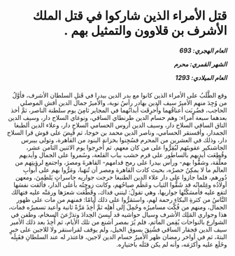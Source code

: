 <h1 dir="rtl">قتل الأمراء الذين شاركوا في قتل الملك الأشرف بن قلاوون والتمثيل بهم .</h1>

<h5 dir="rtl">العام الهجري:  693

الشهر القمري: محرم

العام الميلادي: 1293</h5>

<p dir="rtl">وقع الطَّلَبُ على الأمراء الذين كانوا مع بدر الدين بيدرا في قَتلِ السلطان الأشرف، فأوَّلُ من وُجِدَ منهم الأميرُ سيف الدين بهادر رأسُ نوبة، والأميرُ جمال الدين أقش الموصلي الحاجب، فضُرِبَت أعناقُهما وأُحرِقَت أبدانُهما في المجاير ثامِنَ يوم سلطنة الناصر، ثمَّ أخذ بعدهما سبعة أمراء: وهم حسام الدين طرنطاي الساقي، ونوغاي السلاح دار، وسيف الدين الناق الساقي السلاح دار، وسيف الدين أروس الحسامي السلاح دار، وعلاء الدين ألطبغا الجمدار، وأقسنقر الحسامي، وناصر الدين محمد بن خوجا، ثم قُبِضَ على قوش قرا السلاح دار، وذلك في العشرين من المحرم فسُجِنوا بخزانة البنود من القاهرة، وتولى بيبرس الجاشنكير عقوبتَهم ليُقِرُّوا على من كان معهم، ثم أُخرِجوا يوم الاثنين الثامن عشر، وقُطِعَت أيديهم بالساطور على قرم خشب بباب القلعة، وسُمروا على الجمال وأيديهم معلَّقة، وشقُّوا بهم- ورأس بيدرا على رمح قدامهم- القاهرةَ ومصرَ، واجتمع لرؤيتِهم من العالَم ما لا يمكِنُ حصرُه، بحيث كادت القاهرة ومصر أن تُنهَبا، ومَرُّوا بهم على أبوابِ دُورِهم، فلما جازوا على دار علاء الدين الطنبغا خرجت جواريه حاسراتٍ يَلطِمنَ، ومعهن أولادُه وغِلمانُه قد شَقُّوا الثياب وعَظُم صياحُهم، وكانت زوجتُه بأعلى الدار، فألقت نفسَها لتقع عليه فأمسَكْنْها جواريها، وهي تقولُ: ليتني فداك، وقَطَّعَت شعرَها ورمَتْه عليه فتهالك النَّاسُ من كثرةِ البكاءِ رحمة لهم، واستمَرُّوا على ذلك أيامًا: فمنهم من مات على ظهور الجمال، ومنهم من فُكَّت مساميرُه وحُمِلَ إلى أهلِه ثمَّ أُخِذَ مَرَّةً ثانية وأعيد تسميرُه فمات، هذا وجواري المَلِك الأشرف وسيال حواشيه قد لَبِسنَ الحِدادَ وتذرَّعنَ السخام، وطفن في الشوارع بالنواحات يُقِمن المأتم، فلم يُرَ بمصر أشنع من تلك الأيام، ثم أُخِذَ بعد ذلك الأمير سيف الدين قجقار الساقي فشُنِقَ بسوق الخيل، ولم يوقف لقراسنقر ولا للاجين على خبرٍ البتةَ، ثم في أواخر رمضان ظهر الأميرُ حسام الدين لاجين، فاعتذر له عند السلطانِ فقَبِلَه وخَلَع عليه وأكرَمَه، وأنه لم يكن قتَلَه باختيارِه.</p></br>
